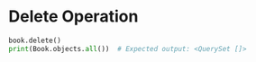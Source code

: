 # Delete Operation

```python
book.delete()
print(Book.objects.all())  # Expected output: <QuerySet []>
